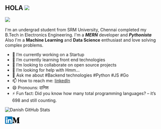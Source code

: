 ## HOLA <img src="https://github.com/TheDudeThatCode/TheDudeThatCode/blob/master/Assets/Mario_Hello_Big.gif" width="30px"></h2>
<p align="centre"><img width=300px src="https://media.giphy.com/media/USV0ym3bVWQJJmNu3N/giphy.gif"></p>

I'm an undergrad student from SRM University, Chennai completed my B.Tech in Electronics Engineering. I'm a ***MERN*** developer and ***Pythonista*** Also I'm a **Machine Learning** and **Data Science** enthusiast and love solving complex problems.

- 🔭 I’m currently working on a Startup
- 🌱 I’m currently learning front end technologies
- 👯 I’m looking to collaborate on open source projects
- 🤔 I’m looking for help with Hmm...
- 💬 Ask me about #Backend technologies #Python #JS #Go
- 📫 How to reach me: [linkedIn](https://www.linkedin.com/in/danish-sharma-63623b14a/)
- 😄 Pronouns: दानिश
- ⚡ Fun fact: Did you know how many total programming languages? – it’s 698 and still counting.


![Danish GitHub Stats](https://github-readme-stats.vercel.app/api?username=danish45007&show_icons=true&hide_border=true)

<a href="https://www.linkedin.com/in/danish-sharma-63623b14a/">
    <img align="left" alt="Danish Sharma | Linkedin" width="24px" src="https://github.com/UtkarshChaurasia/UtkarshChaurasia/blob/master/Assets/Icons/Linkedin.svg" />
  </a>
  
  <a href="https://medium.com/@danish45007">
    <img align="left" alt="Danish Sharma | Medium" width="24px" src="https://github.com/UtkarshChaurasia/UtkarshChaurasia/blob/master/Assets/Icons/medium.svg" />
  </a>
  
